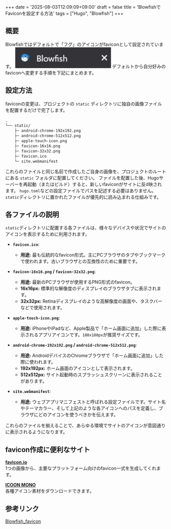 +++
date = '2025-08-03T12:09:09+09:00'
draft = false
title = 'BlowfishでFaviconを設定する方法'
tags = ["Hugo", "Blowfish"]
+++
## 概要
Blowfishではデフォルトで「フグ」のアイコンがfaviconとして設定されています。
<img src="blowfish_favicon.png" alt="Blowfishのデフォルトのfavicon" width="300"/>
デフォルトから自分好みのfaviconへ変更する手順を下記にまとめます。

## 設定方法

faviconの変更は、プロジェクトの `static` ディレクトリに独自の画像ファイルを配置するだけで完了します。

```
.
└── static/
    ├─ android-chrome-192x192.png
    ├─ android-chrome-512x512.png
    ├─ apple-touch-icon.png
    ├─ favicon-16x16.png
    ├─ favicon-32x32.png
    ├─ favicon.ico
    └─ site.webmanifest
```
これらのファイルと同じ名前で作成したご自身の画像を、プロジェクトのルートにある `static` フォルダに配置してください。
ファイルを配置した後、Hugoサーバーを再起動（またはビルド）すると、新しいfaviconがサイトに反d映されます。
`hugo.toml`などの設定ファイルでパスを記述する必要はありません。`static`ディレクトリに置かれたファイルが優先的に読み込まれる仕組みです。

## 各ファイルの説明

`static`ディレクトリに配置する各ファイルは、様々なデバイスや状況でサイトのアイコンを表示するために利用されます。

- **`favicon.ico`**:
  - **用途:** 最も伝統的なfavicon形式。主にPCブラウザのタブやブックマークで使われます。古いブラウザとの互換性のために重要です。

- **`favicon-16x16.png` / `favicon-32x32.png`**:
  - **用途:** 最新のPCブラウザが使用するPNG形式のfavicon。
  - **16x16px:** 標準的な解像度のディスプレイのブラウザタブに表示されます。
  - **32x32px:** Retinaディスプレイのような高解像度の画面や、タスクバーなどで使用されます。

- **`apple-touch-icon.png`**:
  - **用途:** iPhoneやiPadなど、Apple製品で「ホーム画面に追加」した際に表示されるアプリアイコンです。`180x180px`が推奨サイズです。

- **`android-chrome-192x192.png` / `android-chrome-512x512.png`**:
  - **用途:** AndroidデバイスのChromeブラウザで「ホーム画面に追加」した際に使われます。
  - **192x192px:** ホーム画面のアイコンとして表示されます。
  - **512x512px:** サイト起動時のスプラッシュスクリーンに表示されることがあります。

- **`site.webmanifest`**:
  - **用途:** ウェブアプリマニフェストと呼ばれる設定ファイルです。サイト名やテーマカラー、そして上記のような各アイコンへのパスを定義し、ブラウザにどのアイコンを使うべきかを伝えます。

これらのファイルを揃えることで、あらゆる環境でサイトのアイコンが意図通りに表示されるようになります。

## favicon作成に便利なサイト

**[favicon.io](https://favicon.io/)**<br>
1つの画像から、主要なプラットフォーム向けのfavicon一式を生成してくれます。

**[ICOON MONO](https://icooon-mono.com/)**<br>
各種アイコン素材をダウンロードできます。

## 参考リンク
[Blowfish_favicon](https://blowfish.page/ja/docs/partials/#%E3%83%95%E3%82%A1%E3%83%93%E3%82%B3%E3%83%B3)